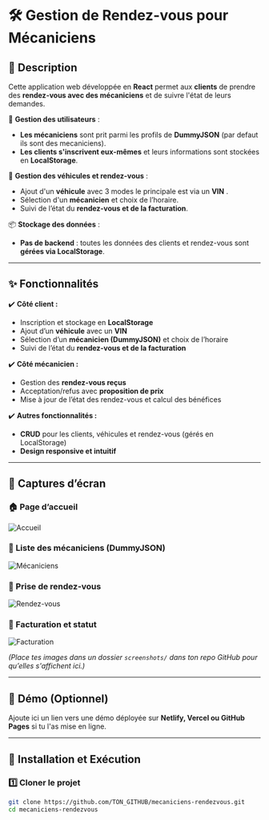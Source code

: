 # 🛠️ Gestion de Rendez-vous pour Mécaniciens

## 📌 Description

Cette application web développée en **React** permet aux **clients** de prendre des **rendez-vous avec des mécaniciens** et de suivre l'état de leurs demandes.  

👥 **Gestion des utilisateurs** :  
- **Les mécaniciens** sont prit parmi les profils de **DummyJSON** (par defaut ils sont des mecaniciens).  
- **Les clients s'inscrivent eux-mêmes** et leurs informations sont stockées en **LocalStorage**.  

🚗 **Gestion des véhicules et rendez-vous** :  
- Ajout d'un **véhicule** avec 3 modes le principale est via un **VIN** .  
- Sélection d'un **mécanicien** et choix de l’horaire.  
- Suivi de l’état du **rendez-vous et de la facturation**.  

📦 **Stockage des données** :  
- **Pas de backend** : toutes les données des clients et rendez-vous sont **gérées via LocalStorage**.  

---

## ✨ **Fonctionnalités**
✔️ **Côté client :**  
- Inscription et stockage en **LocalStorage**  
- Ajout d’un **véhicule** avec un **VIN**  
- Sélection d’un **mécanicien (DummyJSON)** et choix de l’horaire  
- Suivi de l’état du **rendez-vous et de la facturation**  

✔️ **Côté mécanicien :**  
- Gestion des **rendez-vous reçus**  
- Acceptation/refus avec **proposition de prix**  
- Mise à jour de l’état des rendez-vous et calcul des bénéfices  

✔️ **Autres fonctionnalités :**  
- **CRUD** pour les clients, véhicules et rendez-vous (gérés en LocalStorage)  
- **Design responsive et intuitif**  

---

## 📸 Captures d’écran

### **🏠 Page d’accueil**
![Accueil](screenshots/homepage.png)

### **👥 Liste des mécaniciens (DummyJSON)**
![Mécaniciens](screenshots/mechanics.png)

### **📅 Prise de rendez-vous**
![Rendez-vous](screenshots/appointment.png)

### **📜 Facturation et statut**
![Facturation](screenshots/invoice.png)

*(Place tes images dans un dossier `screenshots/` dans ton repo GitHub pour qu’elles s'affichent ici.)*

---

## 🚀 Démo (Optionnel)
Ajoute ici un lien vers une démo déployée sur **Netlify, Vercel ou GitHub Pages** si tu l'as mise en ligne.

---

## 🔧 Installation et Exécution

### **1️⃣ Cloner le projet**
```sh
git clone https://github.com/TON_GITHUB/mecaniciens-rendezvous.git
cd mecaniciens-rendezvous
